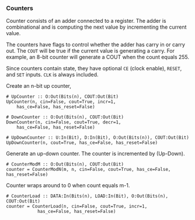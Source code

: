 ### Counters

Counter consists of an adder connected to a register.
The adder is combinational and is computing the next value
by incrementing the current value.

The counters have flags to control whether the
adder has carry in or carry out.
The `COUT` will be true if the current value is generating a carry.
For example, an 8-bit counter will generate a COUT 
when the count equals 255.

Since counters contain state,
they have optional `CE` (clock enable), `RESET`, and `SET` inputs.
`CLK` is always included.


Create an n-bit up counter, 
```
# UpCounter :: O:Out(Bits(n), COUT:Out(Bit)
UpCounter(n, cin=False, cout=True, incr=1, 
    has_ce=False, has_reset=False)
```

```
# DownCounter :: O:Out(Bits(n), COUT:Out(Bit)
DownCounter(n, cin=False, cout=True, decr=1, 
    has_ce=False, has_reset=False)
```

```
# UpDownCounter :: U:In(Bit), D:In(Bit), O:Out(Bits(n)), COUT:Out(Bit)
UpDownCounter(n, cout=True, has_ce=False, has_reset=False)
```
Generate an up-down counter.
The counter is incremented by (Up-Down).

```
# CounterModM :: O:Out(Bits(n), COUT:Out(Bit)
counter = CounterModN(m, n, cin=False, cout=True, has_ce=False, has_reset=False)
```
Counter wraps around to 0 when count equals m-1.


```
# CounterLoad :: DATA:In(Bits(n), LOAD:In(Bit), O:Out(Bits(n), COUT:Out(Bit)
counter = CounterLoad(n, cin=False, cout=True, incr=1,
            has_ce=False, has_reset=False)
```
